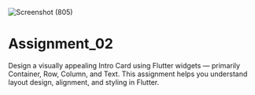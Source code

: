 ![Screenshot (805)](https://github.com/user-attachments/assets/70a0cbd4-17c1-4cfe-b157-9c6db9a40f1a)
# Assignment_02
Design a visually appealing Intro Card using Flutter widgets — primarily Container, Row, Column, and Text. This assignment helps you understand layout design, alignment, and styling in Flutter.
